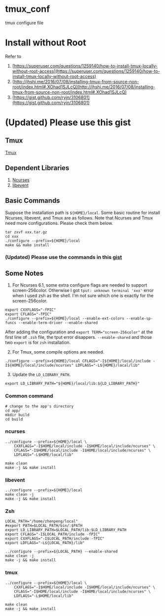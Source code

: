 # tmux_conf
tmux configure file 

# Install without Root

Refer to 
1. [https://superuser.com/questions/1259140/how-to-install-tmux-locally-without-root-access](https://superuser.com/questions/1259140/how-to-install-tmux-locally-without-root-access)
2. [http://jhshi.me/2016/07/08/installing-tmux-from-source-non-root/index.html#.XOhad1SJLcQ](http://jhshi.me/2016/07/08/installing-tmux-from-source-non-root/index.html#.XOhad1SJLcQ)
3. [https://gist.github.com/ryin/3106801](https://gist.github.com/ryin/3106801)

# (Updated) Please use this gist

## Tmux
[Tmux](https://github.com/tmux/tmux)
## Dependent Libraries
1. [Ncurses](https://www.gnu.org/software/ncurses/)
2. [libevent](https://libevent.org/)

## Basic Commands
Suppose the installation path is `${HOME}/local`. Some basic routine for install Ncurses, libevent, and Tmux are as follows.
Note that Ncurses and Tmux need more configurations. Please check them below.
```
tar zxvf xxx.tar.gz
cd xxx
./configure --prefix=${HOME}/local
make && make install
```

### (Updated) Please use the commands in this [gist](https://gist.github.com/johnpzh/85c1870aeafe1ee161a47574af9cae22)


## Some Notes

1. For Ncurses 6.1, some extra configure flags are needed to support screen-256color. Otherwise I got `tput: unknown terminal 'xxx'` error when I used zsh as the shell. I'm not sure which one is exactly for the screen-256color.
```
export CXXFLAGS="-fPIC"
export CFLAGS="-fPIC"
./configure --prefix=${HOME}/local --enable-ext-colors --enable-sp-funcs --enable-term-driver --enable-shared
```
After adding the configuration and `export TERM="screen-256color"` at the first line of `.zsh` file, the tput error disappers.
`--enable-shared` and those two `export` is for `zsh` installation.

2. For Tmux, some compile options are needed.
```
./configure --prefix=${HOME}/local CFLAGS="-I${HOME}/local/include -I${HOME}/local/include/ncurses" LDFLAGS="-L${HOME}/local/lib"
```

3. Update the `LD_LIBRARY_PATH`.
```
export LD_LIBRARY_PATH="${HOME}/local/lib:${LD_LIBRARY_PATH}"
```

### Common command
```
# change to the app's directory
cd app/
mkdir build
cd build

```
### ncurses
```
../configure --prefix=${HOME}/local \
	CXXFLAGS="-I$HOME/local/include -I$HOME/local/include/ncurses" \
	CFLAGS="-I$HOME/local/include -I$HOME/local/include/ncurses" \
	LDFLAGS="-L$HOME/local/lib"

make clean 
make -j && make install
```

### libevent
```
../configure --prefix=${HOME}/local
make clean -j
make -j && make install
```

### Zsh
```
LOCAL_PATH="/home/zhenpeng/local"
#export PATH=$LOCAL_PATH/bin/:$PATH
export LD_LIBRARY_PATH=$LOCAL_PATH/lib:$LD_LIBRARY_PATH
export CFLAGS="-I$LOCAL_PATH/include -fPIC"
export CXXFLAGS="-I$LOCAL_PATH/include -fPIC"
export LDFLAGS="-L${LOCAL_PATH}/lib"

../configure --prefix=${LOCAL_PATH} --enable-shared
make clean -j
make -j && make install
```

### tmux
```
../configure --prefix=${HOME}/local \
	CXXFLAGS="-I$HOME/local/include -I$HOME/local/include/ncurses" \
	CFLAGS="-I$HOME/local/include -I$HOME/local/include/ncurses" \
	LDFLAGS="-L$HOME/local/lib"

make clean 
make -j && make install
```

